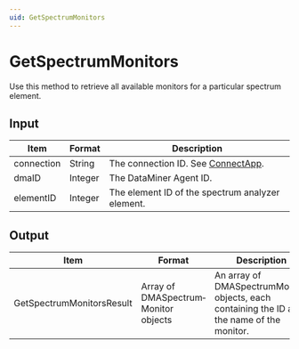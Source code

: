 ```yaml
---
uid: GetSpectrumMonitors
---
```


# GetSpectrumMonitors

Use this method to retrieve all available monitors for a particular spectrum element.

## Input

| Item       | Format  | Description                                                                      |
|------------|---------|----------------------------------------------------------------------------------|
| connection | String  | The connection ID. See [ConnectApp](xref:ConnectApp). |
| dmaID      | Integer | The DataMiner Agent ID.                                                          |
| elementID  | Integer | The element ID of the spectrum analyzer element.                                 |

## Output

| Item | Format | Description |
|--|--|--|
| GetSpectrumMonitorsResult | Array of DMASpectrum­Monitor objects | An array of DMASpectrumMonitor objects, each containing the ID and the name of the monitor. |
